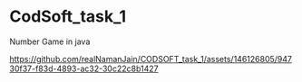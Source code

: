 # CodSoft_task_1
Number Game in java


https://github.com/realNamanJain/CODSOFT_task_1/assets/146126805/94730f37-f83d-4893-ac32-30c22c8b1427

